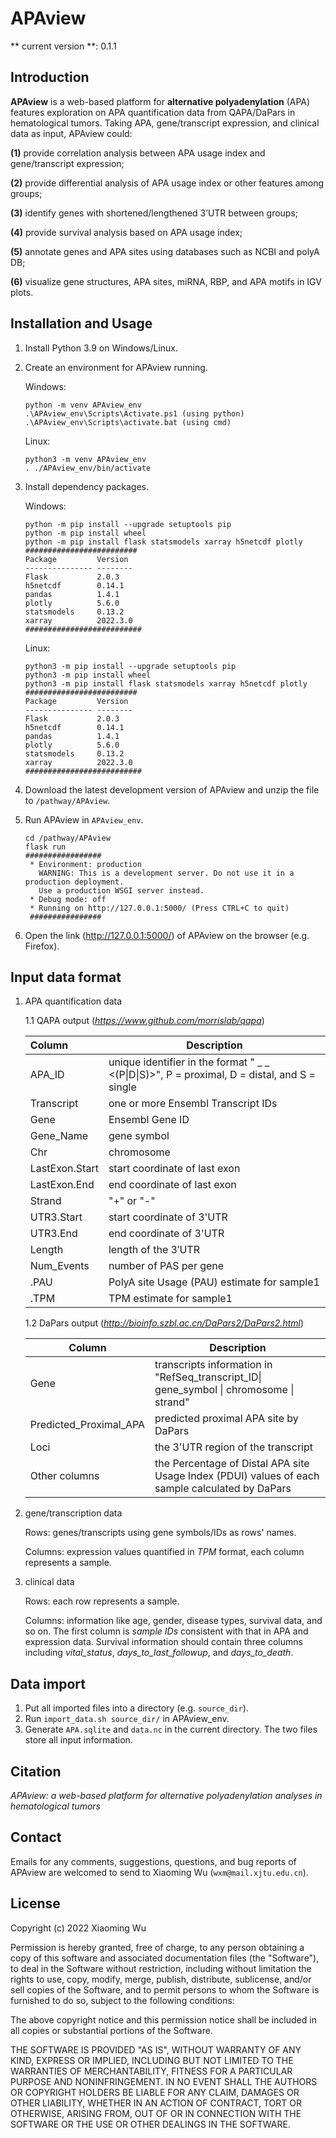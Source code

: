 # APAview

** current version **: 0.1.1 

## Introduction

**APAview** is a web-based platform for **alternative polyadenylation** (APA) features exploration on APA quantification data from QAPA/DaPars in hematological tumors. Taking APA, gene/transcript expression, and clinical data as input, APAview could:

**(1)** provide correlation analysis between APA usage index and gene/transcript expression;

**(2)** provide differential analysis of APA usage index or other features among groups; 

**(3)** identify genes with shortened/lengthened 3’UTR between groups; 

**(4)** provide survival analysis based on APA usage index;

**(5)** annotate genes and APA sites using databases such as NCBI and polyA DB;

**(6)**  visualize gene structures, APA sites, miRNA, RBP, and APA motifs in IGV plots.

## Installation and Usage

1. Install Python 3.9 on Windows/Linux.

2. Create  an environment for APAview running.

   Windows:

   ```
   python -m venv APAview_env
   .\APAview_env\Scripts\Activate.ps1 (using python)
   .\APAview_env\Scripts\activate.bat (using cmd)
   ```

   Linux:

   ```
   python3 -m venv APAview_env
   . ./APAview_env/bin/activate
   ```

3. Install dependency packages.

   Windows:

   ```
   python -m pip install --upgrade setuptools pip
   python -m pip install wheel
   python -m pip install flask statsmodels xarray h5netcdf plotly
   #########################
   Package         Version
   --------------- --------
   Flask           2.0.3
   h5netcdf        0.14.1
   pandas          1.4.1
   plotly          5.6.0
   statsmodels     0.13.2
   xarray          2022.3.0
   ##########################
   ```

   Linux:

   ```
   python3 -m pip install --upgrade setuptools pip
   python3 -m pip install wheel
   python3 -m pip install flask statsmodels xarray h5netcdf plotly
   #########################
   Package         Version
   --------------- --------
   Flask           2.0.3
   h5netcdf        0.14.1
   pandas          1.4.1
   plotly          5.6.0
   statsmodels     0.13.2
   xarray          2022.3.0
   ##########################
   ```

4. Download the latest development version of APAview and unzip the file to `/pathway/APAview`.

5. Run APAview in `APAview_env`.

   ```
   cd /pathway/APAview
   flask run
   #################
    * Environment: production
      WARNING: This is a development server. Do not use it in a production deployment.
      Use a production WSGI server instead.
    * Debug mode: off
    * Running on http://127.0.0.1:5000/ (Press CTRL+C to quit)
    ################
   ```

6. Open the link (http://127.0.0.1:5000/) of APAview on the browser (e.g. Firefox).

## Input data format

1. APA quantification data

   1.1 QAPA output (*https://www.github.com/morrislab/qapa*)

   | Column         | Description                                                  |
   | :------------- | ------------------------------------------------------------ |
   | APA_ID         | unique identifier in the format "<Ensembl Gene ID> _ <number> _ <(P\|D\|S)>", P = proximal, D = distal, and S = single |
   | Transcript     | one or more Ensembl Transcript IDs                           |
   | Gene           | Ensembl Gene ID                                              |
   | Gene_Name      | gene symbol                                                  |
   | Chr            | chromosome                                                   |
   | LastExon.Start | start coordinate of last exon                                |
   | LastExon.End   | end coordinate of last exon                                  |
   | Strand         | "+" or "-"                                                   |
   | UTR3.Start     | start coordinate of 3'UTR                                    |
   | UTR3.End       | end coordinate of 3'UTR                                      |
   | Length         | length of the 3′UTR                                          |
   | Num_Events     | number of PAS per gene                                       |
   | <sample1>.PAU  | PolyA site Usage (PAU) estimate for sample1                  |
   | <sample1>.TPM  | TPM estimate for sample1                                     |

   1.2 DaPars output (*http://bioinfo.szbl.ac.cn/DaPars2/DaPars2.html*)

   | Column                 | Description                                                  |
   | ---------------------- | ------------------------------------------------------------ |
   | Gene                   | transcripts information in "RefSeq_transcript_ID\| gene_symbol \| chromosome \| strand" |
   | Predicted_Proximal_APA | predicted proximal APA site by DaPars                        |
   | Loci                   | the 3'UTR region of the transcript                           |
   | Other columns          | the Percentage of Distal APA site Usage Index (PDUI) values of each sample calculated by DaPars |
   
2. gene/transcription data

   Rows: genes/transcripts using gene symbols/IDs as rows' names.

   Columns: expression values quantified in *TPM* format, each column represents a sample.

3. clinical data

   Rows: each row represents a sample.

   Columns: information like age, gender, disease types, survival data, and so on. The first column is *sample IDs* consistent with that in APA and expression data. Survival information should contain three columns including *vital_status*, *days_to_last_followup*, and *days_to_death*.


## Data import

1.  Put all imported files into a directory (e.g. `source_dir`).
2.  Run `import_data.sh source_dir/` in APAview_env.
3.  Generate `APA.sqlite` and `data.nc` in the current directory. The two files store all input information. 

## Citation

*APAview: a web-based platform for alternative polyadenylation analyses in hematological tumors*

## Contact

Emails for any comments, suggestions, questions, and bug reports of APAview are welcomed to send to Xiaoming Wu (`wxm@mail.xjtu.edu.cn`).

## License





Copyright (c) 2022 Xiaoming Wu



Permission is hereby granted, free of charge, to any person obtaining a copy of this software and associated documentation files (the "Software"), to deal in the Software without restriction, including without limitation the rights to use, copy, modify, merge, publish, distribute, sublicense, and/or sell copies of the Software, and to permit persons to whom the Software is furnished to do so, subject to the following conditions:



The above copyright notice and this permission notice shall be included in all copies or substantial portions of the Software.



THE SOFTWARE IS PROVIDED "AS IS", WITHOUT WARRANTY OF ANY KIND, EXPRESS OR IMPLIED, INCLUDING BUT NOT LIMITED TO THE WARRANTIES OF MERCHANTABILITY, FITNESS FOR A PARTICULAR PURPOSE AND NONINFRINGEMENT. IN NO EVENT SHALL THE AUTHORS OR COPYRIGHT HOLDERS BE LIABLE FOR ANY CLAIM, DAMAGES OR OTHER LIABILITY, WHETHER IN AN ACTION OF CONTRACT, TORT OR OTHERWISE, ARISING FROM, OUT OF OR IN CONNECTION WITH THE SOFTWARE OR THE USE OR OTHER DEALINGS IN THE SOFTWARE.